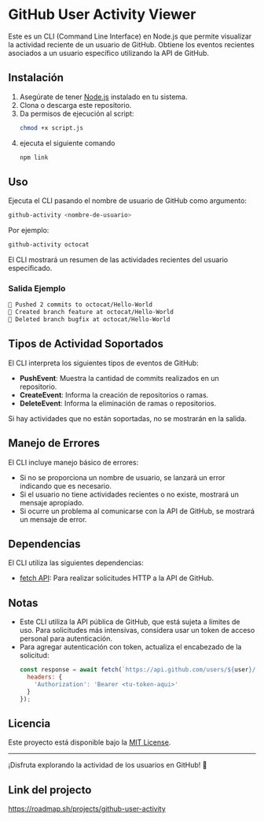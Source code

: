 # GitHub User Activity Viewer

Este es un CLI (Command Line Interface) en Node.js que permite visualizar la actividad reciente de un usuario de GitHub. Obtiene los eventos recientes asociados a un usuario específico utilizando la API de GitHub.

## Instalación

1. Asegúrate de tener [Node.js](https://nodejs.org/) instalado en tu sistema.
2. Clona o descarga este repositorio.
3. Da permisos de ejecución al script:
   ```bash
   chmod +x script.js
   ```
4. ejecuta el siguiente comando
   ```bash
   npm link
   ```

## Uso

Ejecuta el CLI pasando el nombre de usuario de GitHub como argumento:

```bash
github-activity <nombre-de-usuario>
```

Por ejemplo:
```bash
github-activity octocat
```

El CLI mostrará un resumen de las actividades recientes del usuario especificado.

### Salida Ejemplo

```bash
🔵 Pushed 2 commits to octocat/Hello-World
🔵 Created branch feature at octocat/Hello-World
🔵 Deleted branch bugfix at octocat/Hello-World
```

## Tipos de Actividad Soportados

El CLI interpreta los siguientes tipos de eventos de GitHub:

- **PushEvent**: Muestra la cantidad de commits realizados en un repositorio.
- **CreateEvent**: Informa la creación de repositorios o ramas.
- **DeleteEvent**: Informa la eliminación de ramas o repositorios.

Si hay actividades que no están soportadas, no se mostrarán en la salida.

## Manejo de Errores

El CLI incluye manejo básico de errores:

- Si no se proporciona un nombre de usuario, se lanzará un error indicando que es necesario.
- Si el usuario no tiene actividades recientes o no existe, mostrará un mensaje apropiado.
- Si ocurre un problema al comunicarse con la API de GitHub, se mostrará un mensaje de error.

## Dependencias

El CLI utiliza las siguientes dependencias:

- [fetch API](https://developer.mozilla.org/en-US/docs/Web/API/Fetch_API): Para realizar solicitudes HTTP a la API de GitHub.

## Notas

- Este CLI utiliza la API pública de GitHub, que está sujeta a límites de uso. Para solicitudes más intensivas, considera usar un token de acceso personal para autenticación.
- Para agregar autenticación con token, actualiza el encabezado de la solicitud:
  ```javascript
  const response = await fetch(`https://api.github.com/users/${user}/events`, {
    headers: {
      'Authorization': 'Bearer <tu-token-aqui>'
    }
  });
  ```

## Licencia

Este proyecto está disponible bajo la [MIT License](LICENSE).

---

¡Disfruta explorando la actividad de los usuarios en GitHub! 🚀

## Link del projecto
https://roadmap.sh/projects/github-user-activity